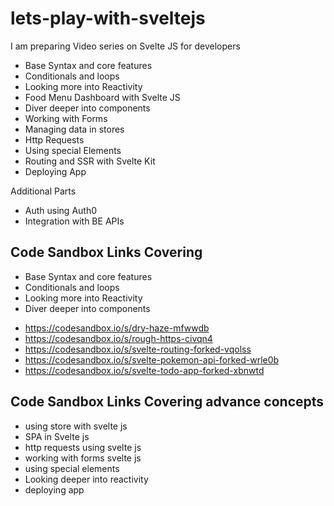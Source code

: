 # lets-play-with-sveltejs

I am preparing Video series on Svelte JS for developers 

- Base Syntax and core features 
- Conditionals and loops
- Looking more into Reactivity 
- Food Menu Dashboard with Svelte JS 
- Diver deeper into components 
- Working with Forms 
- Managing data in stores 
- Http Requests 
- Using special Elements 
- Routing and SSR with Svelte Kit 
- Deploying App 

Additional Parts 

- Auth using Auth0 
- Integration with BE APIs 

## Code Sandbox Links Covering 

* Base Syntax and core features 
* Conditionals and loops
* Looking more into Reactivity 
* Diver deeper into components 

-   https://codesandbox.io/s/dry-haze-mfwwdb
-   https://codesandbox.io/s/rough-https-civqn4
-   https://codesandbox.io/s/svelte-routing-forked-vqolss
-   https://codesandbox.io/s/svelte-pokemon-api-forked-wrle0b
-   https://codesandbox.io/s/svelte-todo-app-forked-xbnwtd

## Code Sandbox Links Covering advance concepts

* using store with svelte js
* SPA in Svelte js
* http requests using svelte js
* working with forms svelte js
* using special elements
* Looking deeper into reactivity  
* deploying app

